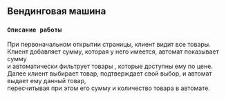 ## Вендинговая машина

### `Описание работы`

При первоначальном открытии страницы, клиент видит все товары.<br>
Клиент добавляет сумму, которая у него имеется, автомат показывает сумму<br/>
и автоматически фильтрует товары , которые доступны ему по цене.<br/>
Далее клиент выбирает товар, подтверждает свой выбор, и автомат выдает ему данный товар,<br/>пересчитывая при этом его сумму и количество товара в автомате.

